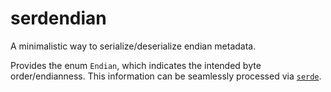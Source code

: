 # serdendian

A minimalistic way to serialize/deserialize endian metadata.

Provides the enum `Endian`, which indicates the intended byte order/endianness. This
information can be seamlessly processed via [`serde`](https://serde.rs).
